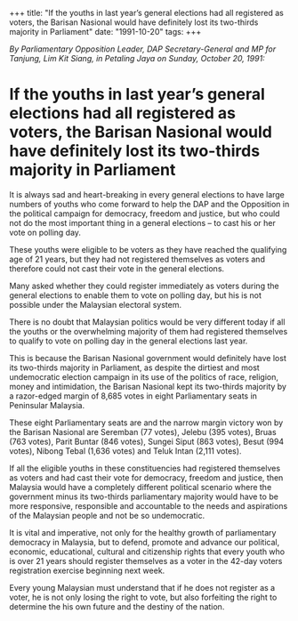 +++ 
title: "If the youths in last year’s general elections had all registered as voters, the Barisan Nasional would have definitely lost its two-thirds majority in Parliament"
date: "1991-10-20"
tags:
+++

_By Parliamentary Opposition Leader, DAP Secretary-General and MP for Tanjung, Lim Kit Siang, in Petaling Jaya on Sunday, October 20, 1991:_

# If the youths in last year’s general elections had all registered as voters, the Barisan Nasional would have definitely lost its two-thirds majority in Parliament

It is always sad and heart-breaking in every general elections to have large numbers of youths who come forward to help the DAP and the Opposition in the political campaign for democracy, freedom and justice, but who could not do the most important thing in a general elections – to cast his or her vote on polling day.</u>

These youths were eligible to be voters as they have reached the qualifying age of 21 years, but they had not registered themselves as voters and therefore could not cast their vote in the general elections.

Many asked whether they could register immediately as voters during the general elections to enable them to vote on polling day, but his is not possible under the Malaysian electoral system.

There is no doubt that Malaysian politics would be very different today if all the youths or the overwhelming majority of them had registered themselves to qualify to vote on polling day in the general elections last year.

This is because the Barisan Nasional government would definitely have lost its two-thirds majority in Parliament, as despite the dirtiest and most undemocratic election campaign in its use of the politics of race, religion, money and intimidation, the Barisan Nasional kept its two-thirds majority by a razor-edged margin of 8,685 votes in eight Parliamentary seats in Peninsular Malaysia.

These eight Parliamentary seats are and the narrow margin victory won by the Barisan Nasional are Seremban (77 votes), Jelebu (395 votes), Bruas (763 votes), Parit Buntar (846 votes), Sungei Siput (863 votes), Besut (994 votes), Nibong Tebal (1,636 votes) and Teluk Intan (2,111 votes).

If all the eligible youths in these constituencies had registered themselves as voters and had cast their vote for democracy, freedom and justice, then Malaysia would have a completely different political scenario where the government minus its two-thirds parliamentary majority would have to be more responsive, responsible and accountable to the needs and aspirations of the Malaysian people and not be so undemocratic.

It is vital and imperative, not only for the healthy growth of parliamentary democracy in Malaysia, but to defend, promote and advance our political, economic, educational, cultural and citizenship rights that every youth who is over 21 years should register themselves as a voter in the 42-day voters registration exercise beginning next week.

Every young Malaysian must understand that if he does not register as a voter, he is not only losing the right to vote, but also forfeiting the right to determine the his own future and the destiny of the nation.
 
